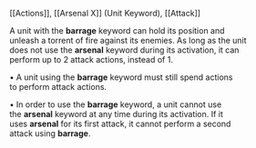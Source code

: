 [[Actions]], [[Arsenal X]] (Unit Keyword), [[Attack]]

A unit with the **barrage** keyword can hold its position and  
unleash a torrent of fire against its enemies. As long as the unit  
does not use the **arsenal** keyword during its activation, it can  
perform up to 2 attack actions, instead of 1.  

• A unit using the **barrage** keyword must still spend actions  
to perform attack actions.  

• In order to use the **barrage** keyword, a unit cannot use  
the **arsenal** keyword at any time during its activation. If it  
uses **arsenal** for its first attack, it cannot perform a second  
attack using **barrage**.  